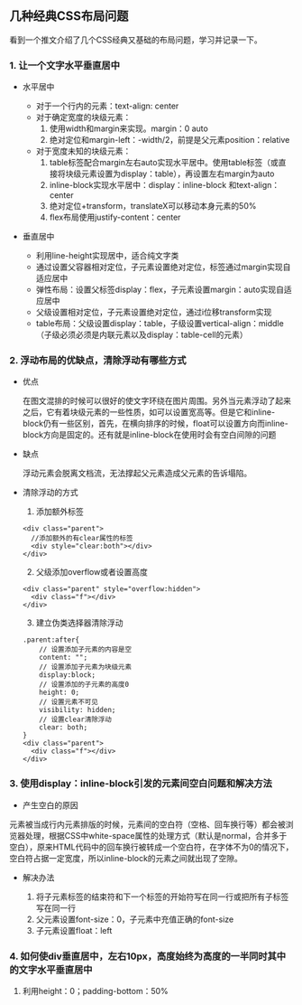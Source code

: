 ## 几种经典CSS布局问题

看到一个推文介绍了几个CSS经典又基础的布局问题，学习并记录一下。

### 1. 让一个文字水平垂直居中

   - 水平居中
      - 对于一个行内的元素：text-align: center
      - 对于确定宽度的块级元素：
         1. 使用width和margin来实现。margin：0 auto
         2. 绝对定位和margin-left：-width/2，前提是父元素position：relative
      - 对于宽度未知的块级元素：
         1. table标签配合margin左右auto实现水平居中。使用table标签（或直接将块级元素设置为display：table），再设置左右margin为auto
         2. inline-block实现水平居中：display：inline-block 和text-align：center
         3. 绝对定位+transform，translateX可以移动本身元素的50%
         4. flex布局使用justify-content：center

   - 垂直居中
      - 利用line-height实现居中，适合纯文字类
      - 通过设置父容器相对定位，子元素设置绝对定位，标签通过margin实现自适应居中
      - 弹性布局：设置父标签display：flex，子元素设置margin：auto实现自适应居中
      - 父级设置相对定位，子元素设置绝对定位，通过i位移transform实现
      - table布局：父级设置display：table，子级设置vertical-align：middle（子级必须必须是内联元素以及display：table-cell的元素）

### 2. 浮动布局的优缺点，清除浮动有哪些方式

   - 优点

     在图文混排的时候可以很好的使文字环绕在图片周围。另外当元素浮动了起来之后，它有着块级元素的一些性质，如可以设置宽高等。但是它和inline-block仍有一些区别，首先，在横向排序的时候，float可以设置方向而inline-block方向是固定的。还有就是inline-block在使用时会有空白间隙的问题

   - 缺点

     浮动元素会脱离文档流，无法撑起父元素造成父元素的告诉塌陷。

   - 清除浮动的方式
      1. 添加额外标签

      ```
      <div class="parent">
        //添加额外的有clear属性的标签
        <div style="clear:both"></div>
      </div>
      ```
      2. 父级添加overflow或者设置高度

      ```
      <div class="parent" style="overflow:hidden">
        <div class="f"></div>
      </div>
      ```
      3. 建立伪类选择器清除浮动

      ```
      .parent:after{
          // 设置添加子元素的内容是空
          content: "";
          // 设置添加子元素为块级元素
          display:block;
          // 设置添加的子元素的高度0
          height: 0;
          // 设置元素不可见
          visibility: hidden;
          // 设置clear清除浮动
          clear: both;
      }
      <div class="parent">
        <div class="f"></div>
      </div>
      ```
### 3. 使用display：inline-block引发的元素间空白问题和解决方法

   - 产生空白的原因

   元素被当成行内元素排版的时候，元素间的空白符（空格、回车换行等）都会被浏览器处理，根据CSS中white-space属性的处理方式（默认是normal，合并多于空白），原来HTML代码中的回车换行被转成一个空白符，在字体不为0的情况下，空白符占据一定宽度，所以inline-block的元素之间就出现了空隙。

   - 解决办法

      1. 将子元素标签的结束符和下一个标签的开始符写在同一行或把所有子标签写在同一行
      2. 父元素设置font-size：0，子元素中充值正确的font-size
      3. 子元素设置float：left

### 4. 如何使div垂直居中，左右10px，高度始终为高度的一半同时其中的文字水平垂直居中
  
  1. 利用height：0；padding-bottom：50%